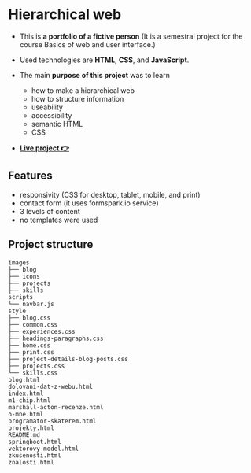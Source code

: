 # Hierarchical web

- This is **a portfolio of a fictive person** (It is a semestral project for the course Basics of web and user interface.)
- Used technologies are **HTML**, **CSS**, and **JavaScript**.
- The main **purpose of this project** was to learn
  - how to make a hierarchical web
  - how to structure information
  - useability
  - accessibility
  - semantic HTML
  - CSS

- **[Live project 👉](https://bizwu.fit.cvut.cz/B202/babakjan-sem/index.html)**

## Features

- responsivity (CSS for desktop, tablet, mobile, and print)
- contact form (it uses formspark.io service)
- 3 levels of content
- no templates were used

## Project structure

```
images
├── blog
├── icons
├── projects
├── skills
scripts
└── navbar.js
style
├── blog.css
├── common.css
├── experiences.css
├── headings-paragraphs.css
├── home.css
├── print.css
├── project-details-blog-posts.css
├── projects.css
└── skills.css
blog.html
dolovani-dat-z-webu.html
index.html
m1-chip.html
marshall-acton-recenze.html
o-mne.html
programator-skaterem.html
projekty.html
README.md
springboot.html
vektorovy-model.html
zkusenosti.html
znalosti.html
```

